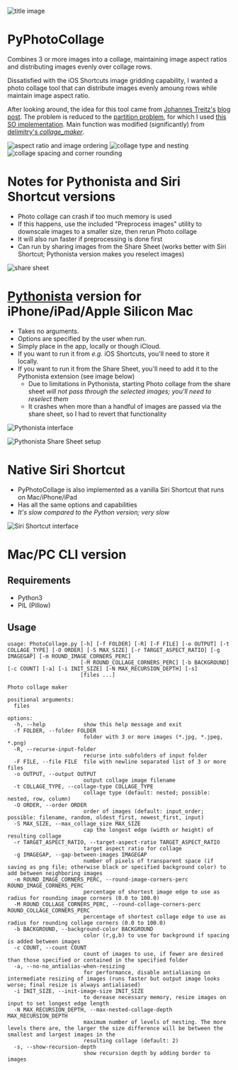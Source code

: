 ![title image](img/1.png)

# PyPhotoCollage

Combines 3 or more images into a collage, maintaining image aspect ratios and distributing images evenly over collage rows.

Dissatisfied with the iOS Shortcuts image gridding capability, I wanted a photo collage tool that can distribute images evenly amoung rows while maintain image aspect ratio.

After looking around, the idea for this tool came from [Johannes Treitz's](https://medium.com/@jtreitz) [blog post](https://medium.com/@jtreitz/the-algorithm-for-a-perfectly-balanced-photo-gallery-914c94a5d8af).
The problem is reduced to the [partition problem](http://www8.cs.umu.se/kurser/TDBAfl/VT06/algorithms/BOOK/BOOK2/NODE45.HTM), for which I used [this SO implementation](https://stackoverflow.com/a/7942946).
Main function was modified (significantly) from [delimitry's _collage_maker_](https://github.com/delimitry/collage_maker).

![aspect ratio and image ordering](img/2.png)
![collage type and nesting](img/3.png)
![collage spacing and corner rounding](img/4.png)

# Notes for Pythonista and Siri Shortcut versions

* Photo collage can crash if too much memory is used
* If this happens, use the included "Preprocess images" utility to downscale images to a smaller size, then rerun Photo collage
* It will also run faster if preprocessing is done first
* Can run by sharing images from the Share Sheet (works better with Siri Shortcut; Pythonista version makes you reselect images)

![share sheet](img/share_sheet.png)

# [Pythonista](http://omz-software.com/pythonista/) version for iPhone/iPad/Apple Silicon Mac

* Takes no arguments.
* Options are specified by the user when run.
* Simply place in the app, locally or though iCloud.
* If you want to run it from _e.g._ iOS Shortcuts, you'll need to store it locally.
* If you want to run it from the Share Sheet, you'll need to add it to the Pythonista extension (see image below)
  * Due to limitations in Pythonista, starting Photo collage from the share sheet *will not pass through the selected images; you'll need to reselect them*
  * It crashes when more than a handful of images are passed via the share sheet, so I had to revert that functionality

![Pythonista interface](img/pythonista.png)

![Pythonista Share Sheet setup](img/pythonista_setup.png)
  
# Native Siri Shortcut

* PyPhotoCollage is also implemented as a vanilla Siri Shortcut that runs on Mac/iPhone/iPad
* Has all the same options and capabilities
* *It's slow compared to the Python version; very slow*

![Siri Shortcut interface](img/shortcut.png)

# Mac/PC CLI version

## Requirements

* Python3
* PIL (Pillow)

## Usage

```
usage: PhotoCollage.py [-h] [-f FOLDER] [-R] [-F FILE] [-o OUTPUT] [-t COLLAGE_TYPE] [-O ORDER] [-S MAX_SIZE] [-r TARGET_ASPECT_RATIO] [-g IMAGEGAP] [-m ROUND_IMAGE_CORNERS_PERC]
                       [-M ROUND_COLLAGE_CORNERS_PERC] [-b BACKGROUND] [-c COUNT] [-a] [-i INIT_SIZE] [-N MAX_RECURSION_DEPTH] [-s]
                       [files ...]

Photo collage maker

positional arguments:
  files

options:
  -h, --help            show this help message and exit
  -f FOLDER, --folder FOLDER
                        folder with 3 or more images (*.jpg, *.jpeg, *.png)
  -R, --recurse-input-folder
                        recurse into subfolders of input folder
  -F FILE, --file FILE  file with newline separated list of 3 or more files
  -o OUTPUT, --output OUTPUT
                        output collage image filename
  -t COLLAGE_TYPE, --collage-type COLLAGE_TYPE
                        collage type (default: nested; possible: nested, row, column)
  -O ORDER, --order ORDER
                        order of images (default: input_order; possible: filename, random, oldest_first, newest_first, input)
  -S MAX_SIZE, --max_collage_size MAX_SIZE
                        cap the longest edge (width or height) of resulting collage
  -r TARGET_ASPECT_RATIO, --target-aspect-ratio TARGET_ASPECT_RATIO
                        target aspect ratio for collage
  -g IMAGEGAP, --gap-between-images IMAGEGAP
                        number of pixels of transparent space (if saving as png file; otherwise black or specified background color) to add between neighboring images
  -m ROUND_IMAGE_CORNERS_PERC, --round-image-corners-perc ROUND_IMAGE_CORNERS_PERC
                        percentage of shortest image edge to use as radius for rounding image corners (0.0 to 100.0)
  -M ROUND_COLLAGE_CORNERS_PERC, --round-collage-corners-perc ROUND_COLLAGE_CORNERS_PERC
                        percentage of shortest collage edge to use as radius for rounding collage corners (0.0 to 100.0)
  -b BACKGROUND, --background-color BACKGROUND
                        color (r,g,b) to use for background if spacing is added between images
  -c COUNT, --count COUNT
                        count of images to use, if fewer are desired than those specified or contained in the specified folder
  -a, --no-no_antialias-when-resizing
                        for performance, disable antialiasing on intermediate resizing of images (runs faster but output image looks worse; final resize is always antialiased)
  -i INIT_SIZE, --init-image-size INIT_SIZE
                        to derease necessary memory, resize images on input to set longest edge length
  -N MAX_RECURSION_DEPTH, --max-nested-collage-depth MAX_RECURSION_DEPTH
                        maximum number of levels of nesting. The more levels there are, the larger the size difference will be between the smallest and largest images in the
                        resulting collage (default: 2)
  -s, --show-recursion-depth
                        show recursion depth by adding border to images
```

